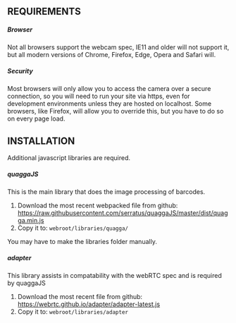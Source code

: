 REQUIREMENTS
------------

##### Browser #####

Not all browsers support the webcam spec, IE11 and older will not support it,
but all modern versions of Chrome, Firefox, Edge, Opera and Safari will.

##### Security #####

Most browsers will only allow you to access the camera over a secure connection,
so you will need to run your site via https, even for development environments
unless they are hosted on localhost. Some browsers, like Firefox, will allow you 
to override this, but you have to do so on every page load.

INSTALLATION
------------

Additional javascript libraries are required.

##### quaggaJS #####

This is the main library that does the image processing of barcodes.

1. Download the most recent webpacked file from github:
https://raw.githubusercontent.com/serratus/quaggaJS/master/dist/quagga.min.js
2. Copy it to: `webroot/libraries/quagga/`

You may have to make the libraries folder manually.

##### adapter #####

This library assists in compatability with the webRTC spec and is required
 by quaggaJS

1. Download the most recent file from github: 
https://webrtc.github.io/adapter/adapter-latest.js
2. Copy it to: `webroot/libraries/adapter`
